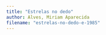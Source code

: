 ```yaml
---
title: "Estrelas no dedo"
author: Alves, Miriam Aparecida
filename: "estrelas-no-dedo-e-1985"
---
```

